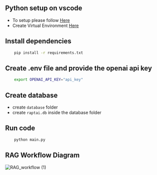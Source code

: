 
## Python setup on vscode
- To setup please follow [Here](https://code.visualstudio.com/docs/languages/python)
- Create Virtual Environment [Here](https://code.visualstudio.com/docs/python/environments)

## Install dependencies
```bash
    pip install -r requirements.txt
```

## Create .env file and provide the openai api key
```bash
    export OPENAI_API_KEY="api_key"
```

## Create database
- create `database` folder
- create `raptai.db` inside the database folder

## Run code
```bash
    python main.py
```

## RAG Workflow Diagram
![RAG_workflow (1)](https://github.com/user-attachments/assets/84eb171d-4c0b-47b7-8412-f4c483d43ca6)

